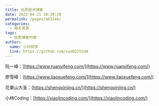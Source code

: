 ```yaml
---
title: 优质技术博客
date: 2023-04-21 10:39:20
permalink: /pages/a63146/
categories:
  - 相关资源
tags:
  - 优质博客列表
author: 
  name: 小孙同学
  link: https://github.com/sun0225SUN
---
```


阮一峰：[https://www.ruanyifeng.com/](https://www.ruanyifeng.com/)

廖雪峰：[https://www.liaoxuefeng.com/](https://www.liaoxuefeng.com/)

花果山大圣：[https://shengxinjing.cn/](https://shengxinjing.cn/)

小林Coding：[https://xiaolincoding.com/](https://xiaolincoding.com/)

